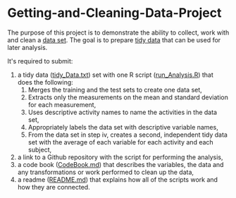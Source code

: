 # Getting-and-Cleaning-Data-Project

The purpose of this project is to demonstrate the ability to collect, work with and clean a [data set](https://d396qusza40orc.cloudfront.net/getdata%2Fprojectfiles%2FUCI%20HAR%20Dataset.zip). The goal is to prepare [tidy data](https://github.com/of83/Getting-and-Cleaning-Data-Project/blob/master/tidy_Data.txt) that can be used for later analysis.

It's required to submit:

1. a tidy data ([tidy_Data.txt](https://github.com/of83/Getting-and-Cleaning-Data-Project/blob/master/tidy_Data.txt)) set with one R script ([run_Analysis.R](https://github.com/of83/Getting-and-Cleaning-Data-Project/blob/master/run_Analysis.R)) that does the following:
	1. Merges the training and the test sets to create one data set,
	2. Extracts only the measurements on the mean and standard deviation for each measurement,
	3. Uses descriptive activity names to name the activities in the data set,
	4. Appropriately labels the data set with descriptive variable names,
	5. From the data set in step iv, creates a second, independent tidy data set with the average of each variable for each activity and each subject,
2. a link to a Github repository with the script for performing the analysis,
3. a code book ([CodeBook.md](https://github.com/of83/Getting-and-Cleaning-Data-Project/blob/master/CodeBook.md)) that describes the variables, the data and any transformations or work performed to clean up the data,
4. a readme ([README.md](https://github.com/of83/Getting-and-Cleaning-Data-Project/blob/master/README.md)) that explains how all of the scripts work and how they are connected.
